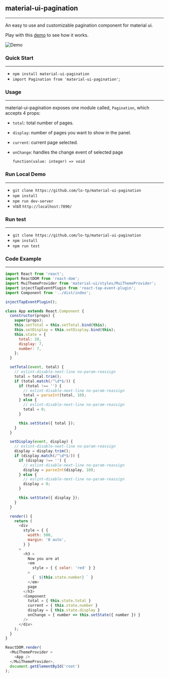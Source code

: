 

## material-ui-pagination
----
An easy to use and customizable pagination component for material ui.

Play with this [demo](http://blog.lotp.xyz/demo/material-ui-pagination/) to see how it works.

<img src="./docs/img/demonstrastion.gif" alt="Demo" />

### Quick Start
---
- `npm install material-ui-pagination`
- `import Pagination from 'material-ui-pagination'`;

### Usage
---
material-ui-pagination exposes one module called, `Pagination`, which accepts 4 props:

- `total`: total number of pages.
- `display`: number of pages you want to show in the panel.
- `current`: current page selected.
- `onChange`: handles the change event of selected page
    
  `function(value: integer) => void`

### Run Local Demo
---

- `git clone https://github.com/lo-tp/material-ui-pagination`
- `npm install`
- `npm run dev-server`
- visit `http://localhost:7890/`

### Run test
---

- `git clone https://github.com/lo-tp/material-ui-pagination`
- `npm install`
- `npm run test`

### Code Example
---
``` javascript
import React from 'react';
import ReactDOM from 'react-dom';
import MuiThemeProvider from 'material-ui/styles/MuiThemeProvider';
import injectTapEventPlugin from 'react-tap-event-plugin';
import Component from '../dist/index';

injectTapEventPlugin();

class App extends React.Component {
  constructor(props) {
    super(props);
    this.setTotal = this.setTotal.bind(this);
    this.setDisplay = this.setDisplay.bind(this);
    this.state = {
      total: 20,
      display: 7,
      number: 7,
    };
  }

  setTotal(event, total) {
    // eslint-disable-next-line no-param-reassign
    total = total.trim();
    if (total.match(/^\d*$/)) {
      if (total !== '') {
        // eslint-disable-next-line no-param-reassign
        total = parseInt(total, 10);
      } else {
        // eslint-disable-next-line no-param-reassign
        total = 0;
      }

      this.setState({ total });
    }
  }

  setDisplay(event, display) {
    // eslint-disable-next-line no-param-reassign
    display = display.trim();
    if (display.match(/^\d*$/)) {
      if (display !== '') {
        // eslint-disable-next-line no-param-reassign
        display = parseInt(display, 10);
      } else {
        // eslint-disable-next-line no-param-reassign
        display = 0;
      }

      this.setState({ display });
    }
  }

  render() {
    return (
      <div
        style = { {
          width: 500,
          margin: '0 auto',
        } }
      >
        <h3 >
          Now you are at
          <em
            style = { { color: 'red' } }
          >
            {` ${this.state.number} ` }
          </em>
          page
        </h3>
        <Component
          total = { this.state.total }
          current = { this.state.number }
          display = { this.state.display }
          onChange = { number => this.setState({ number }) }
        />
      </div>
    );
  }
}

ReactDOM.render(
  <MuiThemeProvider >
    <App />
  </MuiThemeProvider>,
  document.getElementById('root')
);
```
